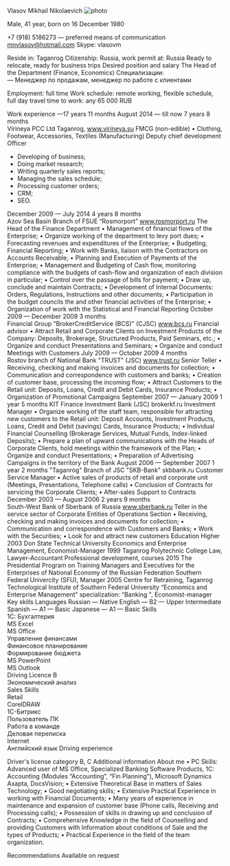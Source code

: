 Vlasov Mikhail Nikolaevich
![photo](img/1619418175_8-phonoteka_org-p-dvoichnii-kod-fon-10)

Male, 41 year, born on 16 December 1980

+7 (918) 5186273 — preferred means of communication
mnvlasov@hotmail.com
Skype: vlasovm

Reside in: Taganrog
Citizenship: Russia, work permit at: Russia
Ready to relocate, ready for business trips
Desired position and salary
The Head of the Department (Finance, Economics)
Специализации:  
—  Менеджер по продажам, менеджер по работе с клиентами

Employment: full time
Work schedule: remote working, flexible schedule, full day
travel time to work: any	65 000
RUB

Work experience —17 years 11 months
August 2014 — till now
7 years 8 months	
	Virineya PCC Ltd
Taganrog, www.virineya.su
FMCG (non-edible)
• Clothing, Footwear, Accessories, Textiles (Manufacturing)
Deputy chief development Officer
- Developing of business;
- Doing market research;
- Writing quarterly sales reports; 
- Managing the sales schedule;
- Processing customer orders;
- CRM;
- SEO.

December 2009 — July 2014
4 years 8 months	
	Azov Sea Basin Branch of FSUE “Rosmorport”
www.rosmorport.ru
The Head of the Finance Department
•	Management of financial flows of the Enterprise; 
•	Organize working of the department to levy port dues; 
•	Forecasting revenues and expenditures of the Enterprise; 
•	Budgeting, Financial Reporting; 
•	Work with Banks, liaison with the Contractors on Accounts Receivable; 
•	Planning and Execution of Payments of the Enterprise; 
•	Management and Budgeting of Cash flow, monitoring compliance with the budgets of cash-flow and organization of each division in particular; 
•	Control over the passage of bills for payment; 
•	Draw up, conclude and maintain Contracts; 
•	Development of Internal Documents: Orders, Regulations, Instructions and other documents; 
•	Participation in the budget councils the and other financial activities of the Enterprise; 
•	Organization of work with the Statistical and Financial Reporting
October 2009 — December 2009
3 months	
	Financial Group "BrokerCreditService (BCS)" (CJSC)
www.bcs.ru
Financial advisor
•	Attract Retail and Corporate Clients on Investment Products of the Company: Deposits, Brokerage, Structured Products, Paid Seminars, etc.; 
•	Organize and conduct Presentations and Seminars; 
•	Organize and conduct Meetings with Customers
July 2009 — October 2009
4 months	
	Rostov branch of National Bank "TRUST" (JSC)
www.trust.ru
Senior Teller
•	Receiving, checking and making invoices and documents for collection; 
•	Communication and correspondence with customers and banks; 
•	Creation of customer base, processing the incoming flow; 
•	Attract Customers to the Retail unit: Deposits, Loans, Credit and Debit Cards, Insurance Products; 
•	Organization of Promotional Campaigns
September 2007 — January 2009
1 year 5 months	
	KIT Finance Investment Bank (JSC)
brokerkf.ru
Investment Manager
•	Organize working of the staff team, responsible for attracting new customers to the Retail unit: Deposit Accounts, Investment Products, Loans, Credit and Debit (savings) Cards, Insurance Products; 
•	Individual Financial Counselling (Brokerage Services, Mutual Funds, Index-linked Deposits); 
•	Prepare a plan of upward communications with the Heads of Corporate Clients, hold meetings within the framework of the Plan; 
•	Organize and conduct Presentations; 
•	Preparation of Advertising Campaigns in the territory of the Bank
August 2006 — September 2007
1 year 2 months	
	"Taganrog" Branch of JSC "SKB-Bank"
skbbank.ru
Customer Service Manager
•	Active sales of products of retail and corporate unit (Meetings, Presentations, Telephone calls) 
•	Conclusion of Contracts for servicing the Corporate Clients; 
•	After-sales Support to Contracts
December 2003 — August 2006
2 years 9 months	
	South-West Bank of Sberbank of Russia
www.sberbank.ru
Teller in the service sector of Corporate Entities of Operations Section
•	Receiving, checking and making invoices and documents for collection; 
•	Communication and correspondence with Customers and Banks; 
•	Work with the Securities; 
•	Look for and attract new customers
Education
Higher
2003	Don State Technical University
Economics and Enterprise Management, Economist-Manager
1999	Taganrog Polytechnic College
Law, Lawyer-Accountant
Professional development, courses
2015	The Presidential Program on Training Managers and Executives for the Enterprises of National Economy of the Russian Federation
Southern Federal Univercity (SFU), Manager
2005	Centre for Retraining, Taganrog Technological Institute of Southern Federal University
“Economics and Enterprise Management” specialization: “Banking ", Economist-manager
Key skills
Languages	Russian — Native
English — B2 — Upper Intermediate
Spanish — A1 — Basic
Japanese — A1 — Basic
Skills	
1С: Бухгалтерия  
MS Excel  
MS Office  
Управление финансами  
Финансовое планирование  
Формирование бюджета  
MS PowerPoint  
MS Outlook  
Driving Licence B  
Экономический анализ  
Sales Skills  
Retail  
CorelDRAW  
1С-Битрикс  
Пользователь ПК  
Работа в команде  
Деловая переписка  
Internet  
Английский язык
Driving experience

Driver's license category B, C
Additional information
About me	•	PC Skills: Advanced user of MS Office, Specialized Banking Software Products, 1C: Accounting (Modules “Accounting”, “Fin Planning”), Microsoft Dynamics Axapta, DocsVision; 
•	Extensive Theoretical Base in matters of Sales Technology; 
•	Good negotiating skills; 
•	Extensive Practical Experience in working with Financial Documents; 
•	Many years of experience in maintenance and expansion of customer base (Phone calls, Receiving and Processing calls); 
•	Possession of skills in drawing up and conclusion of Contracts; 
•	Comprehensive Knowledge in the field of Counselling and providing Customers with Information about conditions of Sale and the types of Products; 
•	Practical Experience in the field of the team organization. 


Recommendations 
Available on request

